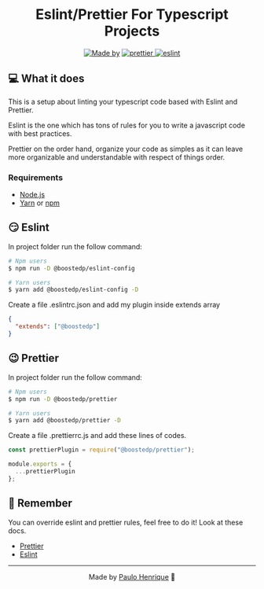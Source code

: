 <h1 align="center">
  Eslint/Prettier For Typescript Projects
</h1>

<p align="center">
  <a href="https://www.linkedin.com/in/paulo-henrique-89b148166/"><img alt="Made by" src="https://img.shields.io/badge/made%20by-Paulo%20Henrique-blue"></a>
  <a href="https://github.com/prettier/prettier">
    <img alt="prettier" src="https://img.shields.io/badge/code_style-prettier-ff69b4.svg?style=flat-square" />
  </a>
  <a href="https://eslint.org/">
    <img alt="eslint" src="https://img.shields.io/badge/code%20lint-eslint-blue" />
  </a>
</p>

## 💻 What it does

This is a setup about linting your typescript code based with Eslint and Prettier.

Eslint is the one which has tons of rules for you to write a javascript code with best practices.

Prettier on the order hand, organize your code as simples as it can leave more organizable and understandable with respect of things order.

### Requirements

- [Node.js](https://nodejs.org/en/)
- [Yarn](https://classic.yarnpkg.com/) or [npm](https://www.npmjs.com/)


## 😏 Eslint 
In project folder run the follow command:
```bash
# Npm users
$ npm run -D @boostedp/eslint-config

# Yarn users
$ yarn add @boostedp/eslint-config -D
```

Create a file .eslintrc.json and add my plugin inside extends array
``` json
{
  "extends": ["@boostedp"]
}
```

## 😉 Prettier
In project folder run the follow command:
```bash
# Npm users
$ npm run -D @boostedp/prettier

# Yarn users
$ yarn add @boostedp/prettier -D
```

Create a file .prettierrc.js and add these lines of codes.

```js
const prettierPlugin = require("@boostedp/prettier");

module.exports = {
  ...prettierPlugin
};
```

## 🧐 Remember

You can override eslint and prettier rules, feel free to do it! Look at these docs.

- [Prettier](https://prettier.io/docs/en/options.html)
- [Eslint](https://eslint.org/docs/rules/)

---

<p align="center">
  Made by <a href="https://www.linkedin.com/in/paulo-henrique-89b148166/">Paulo Henrique</a> 🎸
</p>
